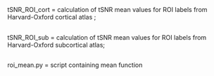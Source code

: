 ##
tSNR_ROI_cort = calculation of tSNR mean values for ROI labels from Harvard-Oxford cortical atlas ;
##
tSNR_ROI_sub = calculation of tSNR mean values for ROI labels from Harvard-Oxford subcortical atlas;
##
roi_mean.py = script containing mean function
##
